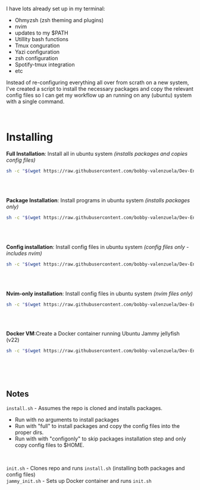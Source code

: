 I have lots already set up in my terminal:
- Ohmyzsh (zsh theming and plugins)
- nvim
- updates to my $PATH
- Utillity bash functions
- Tmux conguration
- Yazi configuration
- zsh configuration
- Spotify-tmux integration
- etc

Instead of re-configuring everything all over from scrath on a new system, I've created a script to install the necessary packages and copy the relevant config files so I can get my workflow up an running on any (ubuntu) system with a single command.

<br />

# Installing

__Full Installation__: Install all in ubuntu system _(installs packages and copies config files)_
```bash
sh -c "$(wget https://raw.githubusercontent.com/bobby-valenzuela/Dev-Environment/refs/heads/main/init.sh -O -)"
```

<br />

<br />

__Package Installation__: Install programs in ubuntu system _(installs packages only)_
```bash
sh -c "$(wget https://raw.githubusercontent.com/bobby-valenzuela/Dev-Environment/refs/heads/main/init_only.sh -O -)"
```

<br />

<br />

__Config installation__: Install config files in ubuntu system _(config files only - includes nvim)_
```bash
sh -c "$(wget https://raw.githubusercontent.com/bobby-valenzuela/Dev-Environment/refs/heads/main/init_configonly.sh -O -)"
```
<br />

<br />

__Nvim-only installation__: Install config files in ubuntu system _(nvim files only)_
```bash
sh -c "$(wget https://raw.githubusercontent.com/bobby-valenzuela/Dev-Environment/refs/heads/main/init_nvimonly.sh -O -)"
```
<br />

<br />



__Docker VM__:Create a Docker container running Ubuntu Jammy jellyfish (v22)  
```bash
sh -c "$(wget https://raw.githubusercontent.com/bobby-valenzuela/Dev-Environment/refs/heads/main/jammy_init.sh -O -)"
```

<br />

<br />

<br />

## Notes
`install.sh` - Assumes the repo is cloned and installs packages. 
- Run with no arguments to install packages
- Run with "full" to install packages and copy the config files into the proper dirs.
- Run with with "configonly" to skip packages installation step and only copy config files to $HOME.

<br />

`init.sh` - Clones repo and runs `install.sh` (installing both packages and config files)  
`jammy_init.sh` - Sets up Docker container and runs `init.sh`  
